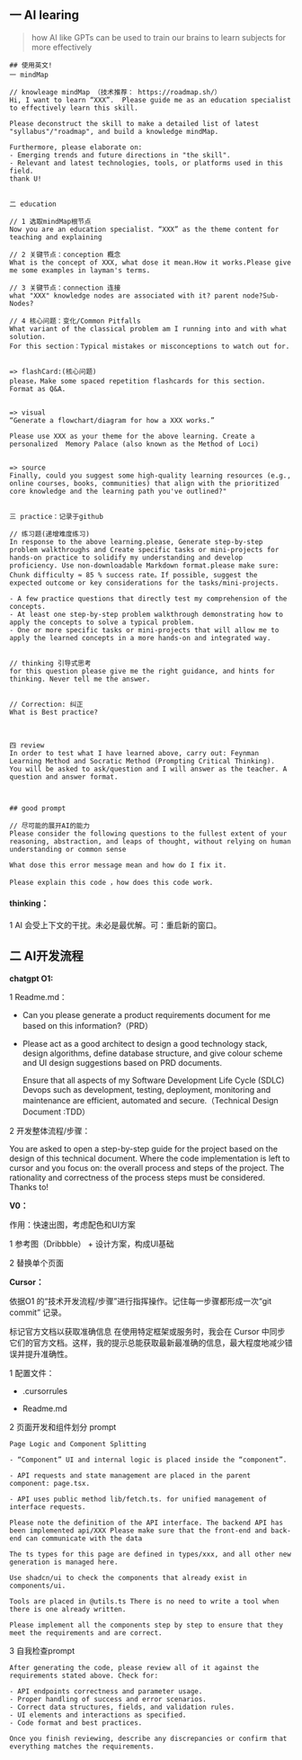 ## 一 AI learing

> how AI like GPTs can be used  to  train our brains to learn subjects for more effectively 

```apl
## 使用英文! 
一 mindMap

// knowleage mindMap （技术推荐： https://roadmap.sh/）
Hi, I want to learn “XXX”.  Please guide me as an education specialist to effectively learn this skill. 

Please deconstruct the skill to make a detailed list of latest "syllabus"/"roadmap", and build a knowledge mindMap.

Furthermore, please elaborate on:
- Emerging trends and future directions in "the skill".
- Relevant and latest technologies, tools, or platforms used in this field.
thank U!


二 education

// 1 选取mindMap根节点
Now you are an education specialist. “XXX” as the theme content for teaching and explaining

// 2 关键节点：conception 概念
What is the concept of XXX, what dose it mean.How it works.Please give me some examples in layman's terms.

// 3 关键节点：connection 连接
what "XXX" knowledge nodes are associated with it? parent node?Sub-Nodes?

// 4 核心问题：变化/Common Pitfalls
What variant of the classical problem am I running into and with what solution.
For this section：Typical mistakes or misconceptions to watch out for.


=> flashCard:(核心问题)
please，Make some spaced repetition flashcards for this section. Format as Q&A.


=> visual
“Generate a flowchart/diagram for how a XXX works.”

Please use XXX as your theme for the above learning. Create a personalized  Memory Palace (also known as the Method of Loci)


=> source
Finally, could you suggest some high-quality learning resources (e.g., online courses, books, communities) that align with the prioritized core knowledge and the learning path you've outlined?"


三 practice：记录于github

// 练习题(递增难度练习)
In response to the above learning.please, Generate step-by-step problem walkthroughs and Create specific tasks or mini-projects for hands-on practice to solidify my understanding and develop proficiency. Use non-downloadable Markdown format.please make sure: Chunk difficulty ≈ 85 % success rate。If possible, suggest the expected outcome or key considerations for the tasks/mini-projects.

- A few practice questions that directly test my comprehension of the concepts.
- At least one step-by-step problem walkthrough demonstrating how to apply the concepts to solve a typical problem.
- One or more specific tasks or mini-projects that will allow me to apply the learned concepts in a more hands-on and integrated way.


// thinking 引导式思考
for this question please give me the right guidance, and hints for thinking. Never tell me the answer.


// Correction: 纠正
What is Best practice?



四 review
In order to test what I have learned above, carry out: Feynman Learning Method and Socratic Method (Prompting Critical Thinking).
You will be asked to ask/question and I will answer as the teacher. A question and answer format.



## good prompt

// 尽可能的展开AI的能力
Please consider the following questions to the fullest extent of your reasoning, abstraction, and leaps of thought, without relying on human understanding or common sense

What dose this error message mean and how do I fix it.

Please explain this code ，how does this code work.
```



#### thinking：

1 AI 会受上下文的干扰。未必是最优解。可：重启新的窗口。



## 二 AI开发流程

**chatgpt O1:**

1 Readme.md：

- Can you please generate a product requirements document for me based on this information?（PRD）

- Please act as a good architect to design a good technology stack, design algorithms, define database structure, and give colour scheme and UI design suggestions based on PRD documents.

  Ensure that all aspects of my Software Development Life Cycle (SDLC) Devops such as development, testing, deployment, monitoring and maintenance are efficient, automated and secure.（Technical Design Document :TDD）


2 开发整体流程/步骤：

You are asked to open a step-by-step guide for the project based on the design of this technical document. Where the code implementation is left to cursor and you focus on: the overall process and steps of the project. The rationality and correctness of the process steps must be considered. Thanks to!

**V0：**

作用：快速出图，考虑配色和UI方案

1 参考图（Dribbble） + 设计方案，构成UI基础

2 替换单个页面



**Cursor：**

依据O1 的“技术开发流程/步骤”进行指挥操作。记住每一步骤都形成一次“git commit” 记录。

标记官方文档以获取准确信息 在使用特定框架或服务时，我会在 Cursor 中同步它们的官方文档。这样，我的提示总能获取最新最准确的信息，最大程度地减少错误并提升准确性。



1 配置文件：

- .cursorrules

- Readme.md



2 页面开发和组件划分 prompt

```apl
Page Logic and Component Splitting

- “Component” UI and internal logic is placed inside the “component”.

- API requests and state management are placed in the parent component: page.tsx.

- API uses public method lib/fetch.ts. for unified management of interface requests.

Please note the definition of the API interface. The backend API has been implemented api/XXX Please make sure that the front-end and back-end can communicate with the data

The ts types for this page are defined in types/xxx, and all other new generation is managed here.

Use shadcn/ui to check the components that already exist in components/ui.

Tools are placed in @utils.ts There is no need to write a tool when there is one already written.

Please implement all the components step by step to ensure that they meet the requirements and are correct.
```



3 自我检查prompt

```apl
After generating the code, please review all of it against the requirements stated above. Check for:

- API endpoints correctness and parameter usage.
- Proper handling of success and error scenarios.
- Correct data structures, fields, and validation rules.
- UI elements and interactions as specified.
- Code format and best practices.

Once you finish reviewing, describe any discrepancies or confirm that everything matches the requirements.
```

